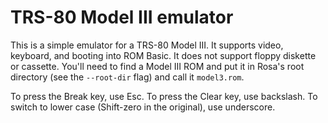 # TRS-80 Model III emulator

This is a simple emulator for a TRS-80 Model III. It supports video, keyboard,
and booting into ROM Basic. It does not support floppy diskette or cassette.
You'll need to find a Model III ROM and put it in Rosa's root directory (see
the `--root-dir` flag) and call it `model3.rom`.

To press the Break key, use Esc. To press the Clear key, use backslash.
To switch to lower case (Shift-zero in the original), use underscore.

